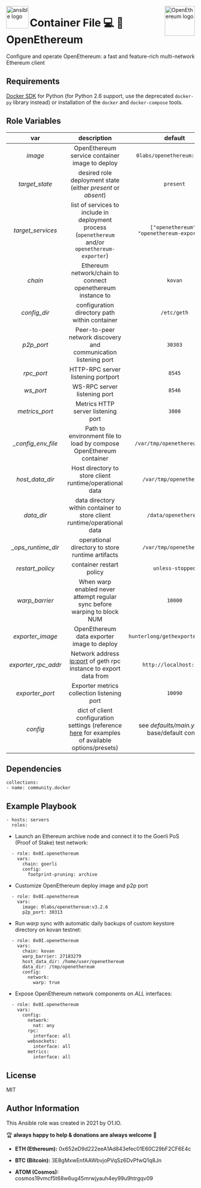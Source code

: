 <p><img src="https://code.benco.io/icon-collection/logos/ansible.svg" alt="ansible logo" title="ansible" align="left" height="60" /></p>
<p><img src="https://openethereum.github.io/images/logo-openethereum.svg" alt="OpenEthereum logo" title="open-ethereum" align="right" height="80" /></p>

Container File 💻 🔗 OpenEthereum
=========

Configure and operate OpenEthereum: a fast and feature-rich multi-network Ethereum client

Requirements
------------

[Docker SDK](https://docker-py.readthedocs.io/en/stable/) for Python (for Python 2.6 support, use the deprecated `docker-py` library instead) or installation of the `docker` and `docker-compose` tools.

Role Variables
--------------

| var | description | default |
| :---: | :---: | :---: |
| *image* | OpenEthereum service container image to deploy | `0labs/openethereum:latest` |
| *target_state* | desired role deployment state (either *present* or *absent*) | `present` |
| *target_services* | list of services to include in deployment process (`openethereum` and/or `openethereum-exporter`) | `["openethereum", "openethereum-exporter"]` |
| *chain* | Ethereum network/chain to connect openethereum instance to | `kovan` |
| *config_dir* | configuration directory path within container | `/etc/geth` |
| *p2p_port* | Peer-to-peer network discovery and communication listening port | `30303` |
| *rpc_port* | HTTP-RPC server listening portport | `8545` |
| *ws_port* | WS-RPC server listening port | `8546` |
| *metrics_port* | Metrics HTTP server listening port | `3000` |
| *_config_env_file* | Path to environment file to load by compose OpenEthereum container | `/var/tmp/openethereum/.env` |
| *host_data_dir* | Host directory to store client runtime/operational data | `/var/tmp/openethereum` |
| *data_dir* | data directory within container to store client runtime/operational data | `/data/openethereum` |
| *_ops_runtime_dir* | operational directory to store runtime artifacts | `/var/tmp/openethereum` |
| *restart_policy* | container restart policy | `unless-stopped` |
| *warp_barrier* | When warp enabled never attempt regular sync before warping to block NUM | `10000` |
| *exporter_image* | OpenEthereum data exporter image to deploy | `hunterlong/gethexporter:latest` |
| *exporter_rpc_addr* | Network address <ip:port> of geth rpc instance to export data from | `http://localhost:8545` |
| *exporter_port* | Exporter metrics collection listening port | `10090` |
| *config* | dict of client configuration settings (reference [here](https://github.com/openethereum/openethereum/tree/main/bin/oe/cli) for examples of available options/presets) | see *defaults/main.yml* for base/default config |

Dependencies
------------
```
collections:
- name: community.docker
```
Example Playbook
----------------
```
- hosts: servers
  roles:
```

* Launch an Ethereum archive node and connect it to the Goerli PoS (Proof of Stake) test network:
```
  - role: 0x0I.openethereum
    vars:
      chain: goerli
      config:
        footprint-pruning: archive
```

* Customize OpenEthereum deploy image and p2p port
```
  - role: 0x0I.openethereum
    vars:
      image: 0labs/openethereum:v3.2.6
      p2p_port: 30313
```

* Run *warp* sync with automatic daily backups of custom keystore directory on kovan testnet:
```
  - role: 0x0I.openethereum
    vars:
      chain: kovan
      warp_barrier: 27183279
      host_data_dir: /home/user/openethereum
      data_dir: /tmp/openethereum
      config:
        network:
          warp: true
```

* Expose OpenEthereum network components on *ALL* interfaces:
```
  - role: 0x0I.openethereum
    vars:
      config:
        network:
          nat: any
        rpc:
          interface: all
        websockets:
          interface: all
        metrics:
          interface: all
```

License
-------

MIT

Author Information
------------------

This Ansible role was created in 2021 by O1.IO.

🏆 **always happy to help & donations are always welcome** 💸

* **ETH (Ethereum):** 0x652eD9d222eeA1Ad843efec01E60C29bF2CF6E4c

* **BTC (Bitcoin):** 3E8gMxwEnfAAWbvjoPVqSz6DvPfwQ1q8Jn

* **ATOM (Cosmos):** cosmos19vmcf5t68w6ug45mrwjyauh4ey99u9htrgqv09
